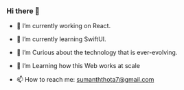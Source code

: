 ### Hi there 👋

- 🔭 I’m currently working on React.
- 🌱 I’m currently learning SwiftUI.
- 👯 I’m Curious about the technology that is ever-evolving.
- 🤔 I’m Learning how this Web works at scale

- 📫 How to reach me: sumanththota7@gmail.com


